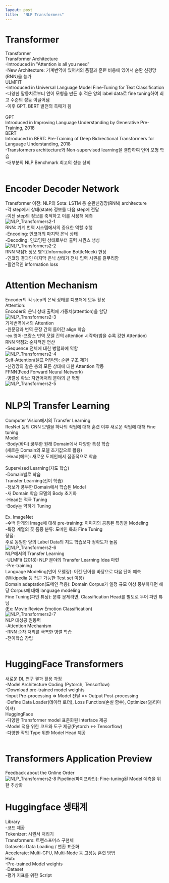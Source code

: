 ```yaml
---
layout: post
title:  "NLP Transformers"
---
```

# Transformer 
Transformer <br/>
Transformer Architecture <br/>
-Introduced in "Attention is all you need" <br/>
-New Architecture: 기계번역에 있어서의 품질과 훈련 비용에 있어서 순환 신경망(RNN)을 능가 <br/>
ULMFIT <br/>
-Introduced in Universal Language Model Fine-Tuning for Text Classification <br/>
-다양한 말뭉치로부터 언어 모형을 만든 후 적은 양의 label data로 fine tuning하여 최고 수준의 성능 이끌어냄 <br/>
-이후 GPT, BERT 발전의 촉매가 됨 <br/>
<br/>
GPT <br/>
Introduced in Improving Language Understanding by Generative Pre-Training, 2018 <br/>
BERT <br/>
Introduced in BERT: Pre-Training of Deep Bidirectional Transformers for Language Understanding, 2018 <br/>
-Transformers architecture와 Non-supervised learning을 결합하여 언어 모형 학습 <br/>
-대부분의 NLP Benchmark 최고의 성능 상회 <br/>
<br/>
# Encoder Decoder Network 
Transformer 이전: NLP의 Sota: LSTM 등 순환신경망(RNN) architecture <br/>
-각 step에서 상태(state) 정보를 다음 step에 전달 <br/>
-이전 step의 정보를 축적하고 이를 사용해 예측 <br/>
![NLP_Transformers2-1](https://github.com/growingpenguin/growingpenguin.github.io/assets/110277903/30a1de96-f25f-4609-b2b9-6a3d0174403e)
<br/>
RNN: 기계 번역 시스템에서의 중요한 역할 수행<br/>
-Encoding: 인코더의 마지막 은닉 상태 <br/>
-Decoding: 인코딩된 상태로부터 출력 시퀀스 생성 <br/>
![NLP_Transformers2-2](https://github.com/growingpenguin/growingpenguin.github.io/assets/110277903/5feda3a3-c24b-4c2c-939c-7d7c70955a8f) 
<br/>
RNN 약점1: 정보 병목(Information BottleNeck) 현상 <br/>
-인코딩 결과인 마지막 은닉 상태가 전체 입력 시퀀를 갈무리함 <br/>
-필연적인 information loss <br/>

# Attention Mechanism
Encoder의 각 step의 은닉 상태를 디코더에 모두 활용 <br/>
Attention: <br/>
Encoder의 은닉 상태 출력에 가중치(attention)을 할당 <br/>
![NLP_Transformers2-3](https://github.com/growingpenguin/growingpenguin.github.io/assets/110277903/235e999d-7100-4db3-843f-866a98d97a84)
<br/>
기계번역에서의 Attention <br/>
-원문장과 번역 문장 간의 들어간 align 학습 <br/>
-ex.영어-프랑스 번역 모델 간의 attention 시각화(밝을 수록 강한 Attention) <br/>
RNN 약점2: 순차적인 연산<br/>
-Sequence 전체에 대한 병렬화에 약함 <br/>
![NLP_Transformers2-4](https://github.com/growingpenguin/growingpenguin.github.io/assets/110277903/8333e32c-c30a-4c22-a194-2eb3d8313fd7)
<br/>
Self-Attention(셀프 어텐션): 순환 구조 제거 <br/>
-신경망의 같은 층의 모든 상태에 대한 Attention 작동 <br/>
FFNN(Feed Forward Neural Network) <br/>
-병렬성 확보: 자연어처리 분야의 큰 혁명 <br/>
![NLP_Transformers2-5](https://github.com/growingpenguin/growingpenguin.github.io/assets/110277903/ce88d306-1607-410b-9425-079669711ffa)
<br/>
# NLP의 Transfer Learning
Computer Vision에서의 Transfer Learning <br/>
ResNet 등의 CNN 모델을 하나의 작업에 대해 훈련 이후 새로운 작업에 대해 Fine tuning <br/>
Model: <br/>
-Body(바디):풍부한 원래 Domain에서 다양한 특성 학습 <br/>
(새로운 Domain의 모델 초기값으로 활용) <br/>
-Head(헤드): 새로운 도메인에서 집중적으로 학습<br/>
<br/>
Supervised Learning(지도 학습) <br/>
-Domain별로 학습 <br/>
Transfer Learning(전이 학습) <br/>
-정보가 풍부한 Domain에서 학습된 Model <br/>
-새 Domain 학습 모델의 Body 초기화 <br/>
-Head는 적극 Tuning <br/>
-Body는 약하게 Tuning <br/>
<br/>
Ex. ImageNet <br/>
-수백 만개의 Image에 대해 pre-training: 이미지의 공통된 특징을 Modeling <br/>
-특정 계열의 꽃 품종 분류: 도메인 특화 Fine Tuning <br/>
장점: <br/>
주로 동일한 양의 Label Data의 지도 학습보다 정확도가 높음 <br/>
![NLP_Transformers2-6](https://github.com/growingpenguin/growingpenguin.github.io/assets/110277903/19360d36-db17-47c9-9c19-5ba1b0b0f4c9)
<br/>
NLP에서의 Transfer Learning <br/>
-ULMFit (2018): NLP 분야의 Transfer Learning Idea 마련 <br/>
-Pre-training <br/>
Language Modeling(언어 모델링): 이전 단어를 바탕으로 다음 단어 예측 (Wikipedia 등 접근 가능한 Test set 이용) <br/>
Domain adaptation(도메인 적응): Domain Corpus가 일정 규모 이상 풍부하다면 해당 Corpus에 대해 language modeling <br/>
Fine Tuning(파인 튜닝): 분류 문제라면, Classification Head를 별도로 두어 파인 튜닝  <br/>
(Ex: Movie Review Emotion Classification) <br/>
![NLP_Transformers2-7](https://github.com/growingpenguin/growingpenguin.github.io/assets/110277903/fae3a3d3-2521-49f5-8222-2c06c0c0886b)
<br/>
NLP 대성공 원동력 <br/>
-Attention Mechanism <br/>
-RNN 순차 처리를 극복한 병렬 학습 <br/>
-전이학습 창립 <br/>
<br/>
# HuggingFace Transformers 
새로운 DL 연구 결과 활용 과정 <br/>
-Model Architecture Coding (Pytorch, Tensorflow) <br/>
-Download pre-trained model weights <br/>
-Input Pre-processing => Model 전달 => Output Post-processing <br/>
-Define Data Loader(데이터 로더), Loss Function(손실 함수), Optimizer(옵티마이져)  <br/>
HuggingFace <br/>
-다양한 Transformer model 표준화된 Interface 제공 <br/>
-Model 적용 위한 코드와 도구 제공(Pytorch <-> Tensorflow) <br/>
-다양한 작업 Type 위한 Model Head 제공 <br/>
<br/>
# Transformers Application Preview
Feedback about the Online Order <br/>
![NLP_Transformers2-8](https://github.com/growingpenguin/growingpenguin.github.io/assets/110277903/c340d699-bd60-43f2-81dc-b1b65972094a)
Pipeline(파이프라인): Fine-tuning된 Model 예측을 위한 추상화 <br/>

# Huggingface 생태계 <br/>
Library <br/>
-코드 제공 <br/>
Tokenizer: 시퀀서 처리기 <br/>
Transformers: 트랜스포머스 구현체 <br/>
Datasets: Data Loading / 변환 표준화<br/>
Accelerate: Multi-GPU, Multi-Node 등 고성능 훈련 방법 <br/>
Hub: <br/>
-Pre-trained Model weights <br/>
-Dataset <br/>
-평가 지표를 위한 Script <br/>
